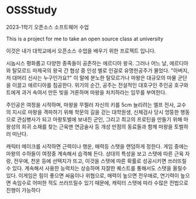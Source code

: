 # OSSStudy
2023-1학기 오픈소스 소프트웨어 수업

This is a project for me to take an open source class at university

이것은 내가 대학교에서 오픈소스 수업을 배우기 위한 프로젝트 입니다.

시놉시스
평화롭고 다양한 종족들이 공존하는 에르디아 왕국. 그러나 어느 날, 에르디아와 탈모르드 마제국의 왕국 간 협상 중 인성 별로 인걸로 유명한공주가 물었다.
"아버지, 저 대머리 신사는 누구인가요?" 이 말에 분노한 탈모르가나 마왕은 대규모의 마물 군단을 이끌고 에르디아를 침공한다.
위기의 순간, 공주는 전설적인 대호구인 주인공 호구와트에게 과거 속여서 만든 빚을 거론하며 마왕을 처치하라는 임무를 부여한다.

주인공은 여정을 시작하며, 마왕을 무찔러 자신의 키를 5cm 늘리려는 엘프 전사, 교수의 지시로 마왕을 격파하기 위해 학문의 길을 걷는 대학원생,
신체검사 당시 엉뚱한 행동으로 관심병사가 되고 마왕토벌에 보내진 군인, 그리고 최고의 프로틴을 만들기 위해 마왕성의 희귀 소재를 찾는 근육맨 연금술사 등 개성 만점의 동료들과 함께 마왕을 토벌하러 떠난다. 

캐릭터 메이크를 시작하면 근력이나 행운, 매력등 스탯을 랜덤하게 정한다. 게임 중에는 마왕의 수하들이 여정중 계속해서 습격해 든다. 상대의 특성을 보고 스탯에 따른 근육 자랑, 전우애, 천운 등에 선택지가 뜨고, 이것을 스탯에 따른 확률로 성공시키면 쓰러뜨릴수 있다. 계속해서 사용한 능력치는 상승하며 자잘한 퀘스트를 통해서도 스탯을 올릴수 있다. 이게임은 힘이 좋으면 싸움이나 위협으로, 매력이 높으면 전우애로, 연기력이 높으면 속임수로 어떠한 적도 쓰러뜨릴수 있기 때문에, 캐릭터 스탯에 따라 수많은 전법으로 진행이 가능하다
